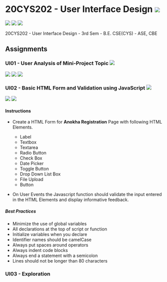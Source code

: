 # 20CYS202 - User Interface Design ![](https://img.shields.io/badge/-Live-brightgreen)
![](https://img.shields.io/badge/Batch-21CYS-lightgreen) ![](https://img.shields.io/badge/UG-blue) ![](https://img.shields.io/badge/Subject-UID-blue)

20CYS202  - User Interface Design - 3rd Sem - B.E. CSE(CYS) - ASE, CBE

## Assignments

### UI01 - User Analysis of Mini-Project Topic ![](https://img.shields.io/badge/-In_Progress-brightgreen)
![](https://img.shields.io/badge/Start_Date-26_Sept-purple) ![](https://img.shields.io/badge/First_Submission-22_Oct-purple) ![](https://img.shields.io/badge/Second_Submission-18_Dec-purple)

### UI02 - Basic HTML Form and Validation using JavaScript ![](https://img.shields.io/badge/-In_Progress-brightgreen)
![](https://img.shields.io/badge/Start_Date-25_Nov-purple) ![](https://img.shields.io/badge/End_Data-30_Nov-purple)


#### Instructions

- Create a HTML Form for **Anokha Registration** Page with following HTML Elements.
  - Label 
  - Textbox
  - Textarea
  - Radio Button
  - Check Box
  - Date Picker
  - Toggle Button
  - Drop Down List Box
  - File Upload
  - Button

- On User Events the Javascript function should validate the input entered in the HTML Elements and display informative feedback.

##### Best Practices
- Minimize the use of global variables
- All declarations at the top of script or function
- Initialize variables when you declare
- Identifier names should be camelCase
- Always put spaces around operators
- Always indent code blocks
- Always end a statement with a semicolon
- Lines should not be longer than 80 characters

### UI03 - Exploration
